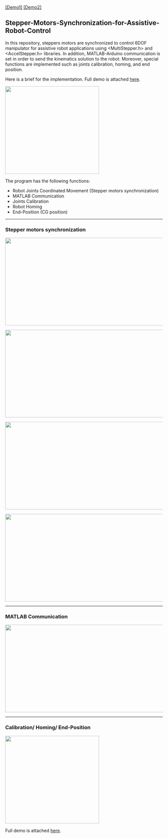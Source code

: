 [[Demo1]](https://youtu.be/Y6f2tksF_T4) [[Demo2]](https://youtu.be/XSTnO-91fX4)
## Stepper-Motors-Synchronization-for-Assistive-Robot-Control
In this repository, steppers motors are synchronized to control 6DOF manipulator for assistive robot applications using <MultiStepper.h> and <AccelStepper.h> libraries. In addition, MATLAB-Arduino communication is set in order to send the kinematics solution to the robot. Moreover, special functions are implemented such as joints calibration, homing, and end position. 

Here is a brief for the implementation. Full demo is attached [here](https://youtu.be/Y6f2tksF_T4).
<p align="left"><img src="https://user-images.githubusercontent.com/90580636/146723211-144d0847-4ea3-4b66-bcab-db4f1eefaf8c.gif" width="300" height="280" /></p>

The program has the following functions:
- Robot Joints Coordinated Movement (Stepper motors synchronization)
- MATLAB Communication 
- Joints Calibration 
- Robot Homing
- End-Position (CG position)
---
### Stepper motors synchronization
<p align="left"><img src="https://user-images.githubusercontent.com/90580636/146725925-77ec8972-cf46-4d01-98a0-8cbdc07db349.png" width="600" height="280" /></p>

<p align="left"><img src="https://user-images.githubusercontent.com/90580636/146726017-89908272-9fb9-4716-b5e5-da15ac00d7e5.png" width="600" height="280" /></p>

<p align="left"><img src="https://user-images.githubusercontent.com/90580636/146726140-9b3bd92e-2bbe-46fa-847c-c3bf15bfc9d7.png" width="600" height="280" /></p>

<p align="left"><img src="https://user-images.githubusercontent.com/90580636/146726227-88b03fca-c343-44ad-a44a-9068a954d8c2.png" width="600" height="280" /></p>

---
### MATLAB Communication 
<p align="left"><img src="https://user-images.githubusercontent.com/90580636/146723637-22ea6cf0-3347-450c-9a6e-76ec3276bed3.png" width="600" height="280" /></p>

---
### Calibration/ Homing/ End-Position
<p align="left"><img src="https://user-images.githubusercontent.com/90580636/146724846-0ffd6cbd-042a-4779-8b2d-1b59345f1232.gif" width="300" height="280" /></p>

Full demo is attached [here](https://youtu.be/XSTnO-91fX4).


